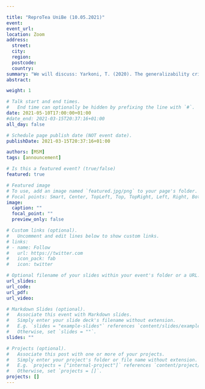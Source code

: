 ```yaml
---

title: "ReproTea UniBe (10.05.2021)"
event:
event_url:
location: Zoom
address:
  street:
  city:
  region:
  postcode:
  country:
summary: "We will discuss: Yarkoni, T. (2020). The generalizability crisis. Behavioral and Brain Sciences, 1-37."
abstract: 

weight: 1

# Talk start and end times.
#   End time can optionally be hidden by prefixing the line with `#`.
date: 2021-05-10T17:00:00+01:00
#date_end: 2021-03-15T20:37:16+01:00
all_day: false

# Schedule page publish date (NOT event date).
publishDate: 2021-03-15T20:37:16+01:00

authors: [MSM]
tags: [announcement]

# Is this a featured event? (true/false)
featured: true

# Featured image
# To use, add an image named `featured.jpg/png` to your page's folder. 
# Focal points: Smart, Center, TopLeft, Top, TopRight, Left, Right, BottomLeft, Bottom, BottomRight.
image:
  caption: ""
  focal_point: ""
  preview_only: false

# Custom links (optional).
#   Uncomment and edit lines below to show custom links.
# links:
# - name: Follow
#   url: https://twitter.com
#   icon_pack: fab
#   icon: twitter

# Optional filename of your slides within your event's folder or a URL.
url_slides:
url_code:
url_pdf:
url_video:

# Markdown Slides (optional).
#   Associate this event with Markdown slides.
#   Simply enter your slide deck's filename without extension.
#   E.g. `slides = "example-slides"` references `content/slides/example-slides.md`.
#   Otherwise, set `slides = ""`.
slides: ""

# Projects (optional).
#   Associate this post with one or more of your projects.
#   Simply enter your project's folder or file name without extension.
#   E.g. `projects = ["internal-project"]` references `content/project/deep-learning/index.md`.
#   Otherwise, set `projects = []`.
projects: []
---
```

